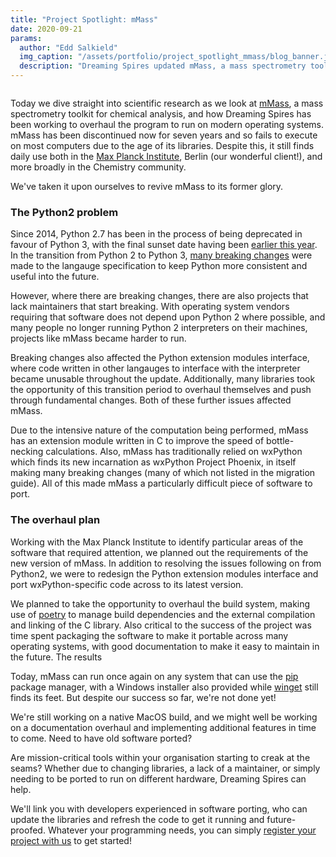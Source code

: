 ```yaml
---
title: "Project Spotlight: mMass"
date: 2020-09-21
params:
  author: "Edd Salkield"
  img_caption: "/assets/portfolio/project_spotlight_mmass/blog_banner.jpg"
  description: "Dreaming Spires updated mMass, a mass spectrometry toolkit, and made it easy to run it on modern operating systems and architectures."
---
```


<img src="/assets/portfolio/project_spotlight_mmass/blog_banner.jpg" alt="">

Today we dive straight into scientific research as we look at [mMass](https://github.com/dreamingspires/mMass), a mass spectrometry toolkit for chemical analysis, and how Dreaming Spires has been working to overhaul the program to run on modern operating systems.
mMass has been discontinued now for seven years and so fails to execute on most computers due to the age of its libraries.
Despite this, it still finds daily use both in the [Max Planck Institute](https://www.shh.mpg.de/en), Berlin (our wonderful client!), and more broadly in the Chemistry community.

We've taken it upon ourselves to revive mMass to its former glory.

### The Python2 problem

Since 2014, Python 2.7 has been in the process of being deprecated in favour of Python 3, with the final sunset date having been [earlier this year](https://www.python.org/dev/peps/pep-0373/#update).
In the transition from Python 2 to Python 3, [many breaking changes](https://www.wxpython.org/Phoenix/docs/html/MigrationGuide.html) were made to the langauge specification to keep Python more consistent and useful into the future.

However, where there are breaking changes, there are also projects that lack maintainers that start breaking.
With operating system vendors requiring that software does not depend upon Python 2 where possible, and many people no longer running Python 2 interpreters on their machines, projects like mMass became harder to run.

Breaking changes also affected the Python extension modules interface, where code written in other langauges to interface with the interpreter became unusable throughout the update.
Additionally, many libraries took the opportunity of this transition period to overhaul themselves and push through fundamental changes.
Both of these further issues affected mMass.

Due to the intensive nature of the computation being performed, mMass has an extension module written in C to improve the speed of bottle-necking calculations.
Also, mMass has traditionally relied on wxPython which finds its new incarnation as wxPython Project Phoenix, in itself making many breaking changes (many of which not listed in the migration guide).
All of this made mMass a particularly difficult piece of software to port.

### The overhaul plan

Working with the Max Planck Institute to identify particular areas of the software that required attention, we planned out the requirements of the new version of mMass.
In addition to resolving the issues following on from Python2, we were to redesign the Python extension modules interface and port wxPython-specific code across to its latest version.

We planned to take the opportunity to overhaul the build system, making use of [poetry](https://python-poetry.org/) to manage build dependencies and the external compilation and linking of the C library.
Also critical to the success of the project was time spent packaging the software to make it portable across many operating systems, with good documentation to make it easy to maintain in the future.
The results

Today, mMass can run once again on any system that can use the [pip](https://pip.pypa.io/) package manager, with a Windows installer also provided while [winget](https://github.com/microsoft/winget-cli) still finds its feet.
But despite our success so far, we're not done yet!

We're still working on a native MacOS build, and we might well be working on a documentation overhaul and implementing additional features in time to come.
Need to have old software ported?

Are mission-critical tools within your organisation starting to creak at the seams? Whether due to changing libraries, a lack of a maintainer, or simply needing to be ported to run on different hardware, Dreaming Spires can help.

We'll link you with developers experienced in software porting, who can update the libraries and refresh the code to get it running and future-proofed.
Whatever your programming needs, you can simply [register your project with us](https://dreamingspires.dev/auth/register_client/#signup) to get started!
